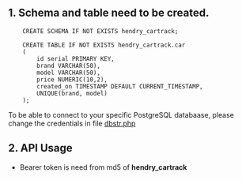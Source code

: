 ## 1. Schema and table need to be created.

```
    CREATE SCHEMA IF NOT EXISTS hendry_cartrack;

    CREATE TABLE IF NOT EXISTS hendry_cartrack.car
    (
        id serial PRIMARY KEY,
        brand VARCHAR(50), 
        model VARCHAR(50),
        price NUMERIC(10,2),
        created_on TIMESTAMP DEFAULT CURRENT_TIMESTAMP,
		UNIQUE(brand, model)
    );
```

To be able to connect to your specific PostgreSQL databaase, please change the credentials in file [dbstr.php](https://github.com/hendryyoung/cartrack/blob/master/dbstr.php)

## 2. API Usage

* Bearer token is need from md5 of **hendry_cartrack**
